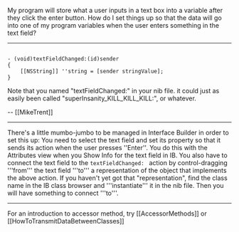 My program will store what a user inputs in a text box into a variable after they click the enter button. How do I set things up so that the data will go into one of my program variables when the user enters something in the text field?

----

<code>
- (void)textFieldChanged:(id)sender
{
    [[NSString]] ''string = [sender stringValue];
}
</code>

Note that you named "textFieldChanged:" in your nib file. it could just as easily been called "superInsanity_KILL_KILL_KILL:", or whatever.

-- [[MikeTrent]] 

----

There's a little mumbo-jumbo to be managed in Interface Builder in order to set this up: You need to select the text field and set its property so that it sends its action when the user presses ''Enter''. You do this with the Attributes view when you Show Info for the text field in IB. You also have to connect the text field to the <code>textFieldChanged: </code> action by control-dragging '''from''' the text field '''to''' a representation of the object that implements the above action. If you haven't yet got that "representation", find the class name in the IB class browser and '''instantiate''' it in the nib file. Then you will have something to connect '''to'''.

----

For an introduction to accessor method, try [[AccessorMethods]] or [[HowToTransmitDataBetweenClasses]]